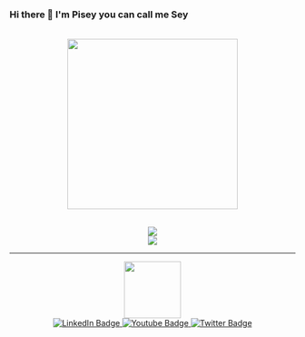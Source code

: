 ### Hi there 👋 I'm Pisey you can call me Sey
<br>
<div align="center">
  <img src="https://media1.giphy.com/media/v1.Y2lkPTc5MGI3NjExeTg1ejFxeGdlZWlnaTY0aWJuNGIyd3B5OWV2MnF5dHF3eHI0MTI1YyZlcD12MV9pbnRlcm5hbF9naWZfYnlfaWQmY3Q9Zw/vLpclx5lofmqnEswm0/giphy.gif" height="300"/>
</div>
<br>
<p align="center">
  <img src="https://skillicons.dev/icons?i=java,spring,ts,nodejs,react,mongodb,postgres,prisma,nest" />
  <br>
  <img src="https://skillicons.dev/icons?i=html,css,tailwind,js,vue,git,postman,figma" />
</p>

<hr>

<div id="header" align="center">
  <img src="https://media.giphy.com/media/M9gbBd9nbDrOTu1Mqx/giphy.gif" width="100"/>
</div>

 <div id="badges" align="center">
  <a href="your-linkedin-URL">
    <img src="https://img.shields.io/badge/LinkedIn-blue?style=for-the-badge&logo=linkedin&logoColor=white" alt="LinkedIn Badge"/>
  </a>
  <a href="your-youtube-URL">
    <img src="https://img.shields.io/badge/YouTube-red?style=for-the-badge&logo=youtube&logoColor=white" alt="Youtube Badge"/>
  </a>
  <a href="your-twitter-URL">
    <img src="https://img.shields.io/badge/Twitter-blue?style=for-the-badge&logo=twitter&logoColor=white" alt="Twitter Badge"/>
  </a>
</div>
